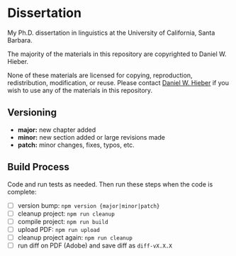 # Dissertation

My Ph.D. dissertation in linguistics at the University of California, Santa Barbara.

The majority of the materials in this repository are copyrighted to Daniel W. Hieber.

None of these materials are licensed for copying, reproduction, redistribution, modification, or reuse. Please contact [Daniel W. Hieber](https://danielhieber.com) if you wish to use any of the materials in this repository.

## Versioning

- **major:** new chapter added
- **minor:** new section added or large revisions made
- **patch:** minor changes, fixes, typos, etc.

## Build Process

Code and run tests as needed. Then run these steps when the code is complete:

- [ ] version bump: `npm version {major|minor|patch}`
- [ ] cleanup project: `npm run cleanup`
- [ ] compile project: `npm run build`
- [ ] upload PDF: `npm run upload`
- [ ] cleanup project again: `npm run cleanup`
- [ ] run diff on PDF (Adobe) and save diff as `diff-vX.X.X`
